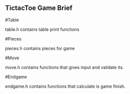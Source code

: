 ## TictacToe Game Brief

#Table

  table.h contains table print functions

#Pieces

  pieces.h contains pieces for game

#Move

  move.h contains functions that gives input and validate its.

#Endgame

  endgame.h contains functions that calculate is game finish.
